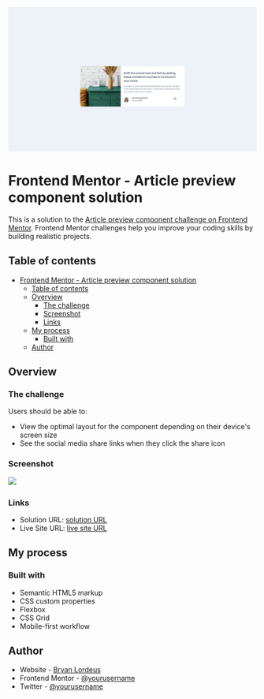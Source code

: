 ![FireShot Capture 060 - Frontend Mentor - Article preview component - 127.0.0.1.png](.media/img_8.png)

# Frontend Mentor - Article preview component solution

This is a solution to the [Article preview component challenge on Frontend Mentor](https://www.frontendmentor.io/challenges/article-preview-component-dYBN_pYFT). Frontend Mentor challenges help you improve your coding skills by building realistic projects.

## Table of contents

- [Frontend Mentor - Article preview component solution](#frontend-mentor---article-preview-component-solution)
  - [Table of contents](#table-of-contents)
  - [Overview](#overview)
    - [The challenge](#the-challenge)
    - [Screenshot](#screenshot)
    - [Links](#links)
  - [My process](#my-process)
    - [Built with](#built-with)
  - [Author](#author)

## Overview

### The challenge

Users should be able to:

* View the optimal layout for the component depending on their device's screen size
* See the social media share links when they click the share icon

### Screenshot

![](./screenshot.jpg)
<br>
### Links

* Solution URL: [solution URL](https://your-solution-url.com)
* Live Site URL: [live site URL](https://your-live-site-url.com)

## My process

### Built with

* Semantic HTML5 markup
* CSS custom properties
* Flexbox
* CSS Grid
* Mobile-first workflow

## Author

* Website - [Bryan Lordeus](https://www.your-site.com)
* Frontend Mentor - [@yourusername](https://www.frontendmentor.io/profile/yourusername)
* Twitter - [@yourusername](https://www.twitter.com/yourusername)